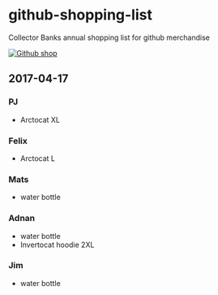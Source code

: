 # github-shopping-list
Collector Banks annual shopping list for github merchandise

[![Github shop](https://assets-cdn.github.com/images/modules/logos_page/GitHub-Logo.png)](https://github.myshopify.com)

## 2017-04-17
### PJ
 * Arctocat XL

### Felix
 * Arctocat L
### Mats
 * water bottle
### Adnan
* water bottle
* Invertocat hoodie 2XL
### Jim
 * water bottle